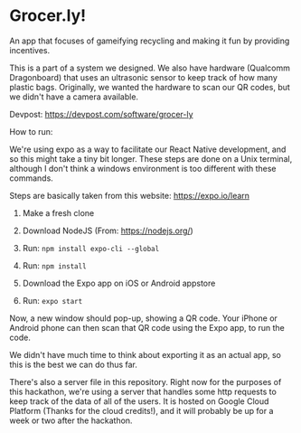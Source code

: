 # Grocer.ly!

An app that focuses of gameifying recycling and making it fun by providing incentives.

This is a part of a system we designed. We also have hardware (Qualcomm Dragonboard) that uses an ultrasonic sensor to keep
track of how many plastic bags. Originally, we wanted the hardware to scan our QR codes, but we didn't have a camera
available.

Devpost: https://devpost.com/software/grocer-ly

How to run:

We're using expo as a way to facilitate our React Native development, and so this might take a tiny bit longer. These steps
are done on a Unix terminal, although I don't think a windows environment is too different with these commands.

Steps are basically taken from this website: https://expo.io/learn

1) Make a fresh clone

2) Download NodeJS (From: https://nodejs.org/)

3) Run: `npm install expo-cli --global`

4) Run: `npm install`

5) Download the Expo app on iOS or Android appstore

6) Run: `expo start`


Now, a new window should pop-up, showing a QR code. Your iPhone or Android phone can then scan that QR code using the Expo
app, to run the code.

We didn't have much time to think about exporting it as an actual app, so this is the best we can do thus far. 

There's also a server file in this repository. Right now for the purposes of this hackathon, we're using a server that handles
some http requests to keep track of the data of all of the users. It is hosted on Google Cloud Platform (Thanks for the cloud
credits!), and it will probably be up for a week or two after the hackathon.
